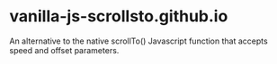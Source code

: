 # vanilla-js-scrollsto.github.io
An alternative to the native scrollTo() Javascript function that accepts speed and offset parameters.
